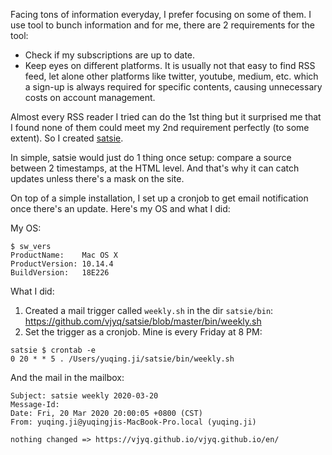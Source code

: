 Facing tons of information everyday, I prefer focusing on some of
them. I use tool to bunch information and for me, there are 2 requirements for the tool:
- Check if my subscriptions are up to date.
- Keep eyes on different platforms. It is usually not that
  easy to find RSS feed, let alone other platforms like twitter,
  youtube, medium, etc. which a sign-up is
  always required for specific contents, causing unnecessary
  costs on account management.
  
Almost every RSS reader I tried can do the 1st thing but it
  surprised me that I found none of them could meet my 2nd requirement
  perfectly (to some extent). So I created [satsie](https://github.com/vjyq/satsie).

In simple, satsie would just do 1 thing once setup: compare a source between 2
timestamps, at the HTML level. And that's why it can catch updates
unless there's a mask on the site.

On top of a simple installation, I set up a cronjob to get email notification once
there's an update. Here's my OS and what I did:

My OS:
```
$ sw_vers
ProductName:	Mac OS X
ProductVersion:	10.14.4
BuildVersion:	18E226
```

What I did:
1. Created a mail trigger called `weekly.sh` in the dir `satsie/bin`: https://github.com/vjyq/satsie/blob/master/bin/weekly.sh
2. Set the trigger as a cronjob. Mine is every Friday at 8 PM:
```
satsie $ crontab -e
0 20 * * 5 . /Users/yuqing.ji/satsie/bin/weekly.sh
```

And the mail in the mailbox:
```
Subject: satsie weekly 2020-03-20
Message-Id: 
Date: Fri, 20 Mar 2020 20:00:05 +0800 (CST)
From: yuqing.ji@yuqingjis-MacBook-Pro.local (yuqing.ji)

nothing changed => https://vjyq.github.io/vjyq.github.io/en/
```
